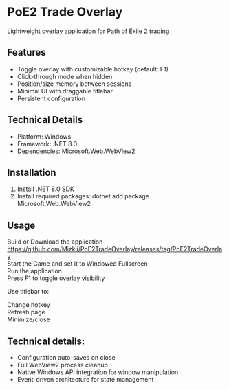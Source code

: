 ﻿# PoE2 Trade Overlay

Lightweight overlay application for Path of Exile 2 trading

## Features

- Toggle overlay with customizable hotkey (default: F1)
- Click-through mode when hidden
- Position/size memory between sessions
- Minimal UI with draggable titlebar
- Persistent configuration

## Technical Details

- Platform: Windows
- Framework: .NET 8.0
- Dependencies: Microsoft.Web.WebView2


## Installation

1. Install .NET 8.0 SDK
2. Install required packages:
dotnet add package Microsoft.Web.WebView2


## Usage

Build or Download the application  
https://github.com/Mizkii/PoE2TradeOverlay/releases/tag/PoE2TradeOverlay  
Start the Game and set it to Windowed Fullscreen  
Run the application  
Press F1 to toggle overlay visibility  

Use titlebar to:  

Change hotkey  
Refresh page  
Minimize/close  

## Technical details:
- Configuration auto-saves on close
- Full WebView2 process cleanup
- Native Windows API integration for window manipulation
- Event-driven architecture for state management
